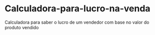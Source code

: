 # Calculadora-para-lucro-na-venda
Calculadora para saber o lucro de um vendedor com base no valor do produto vendido
